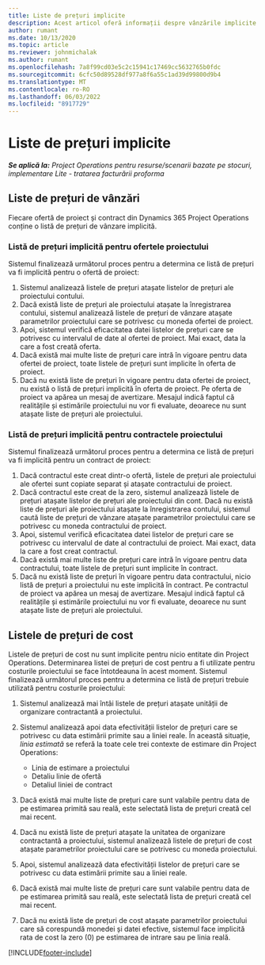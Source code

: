 ```yaml
---
title: Liste de prețuri implicite
description: Acest articol oferă informații despre vânzările implicite și listele de prețuri de cost în Operațiuni de proiect.
author: rumant
ms.date: 10/13/2020
ms.topic: article
ms.reviewer: johnmichalak
ms.author: rumant
ms.openlocfilehash: 7a8f99cd03e5c2c15941c17469cc5632765b0fdc
ms.sourcegitcommit: 6cfc50d89528df977a8f6a55c1ad39d99800d9b4
ms.translationtype: MT
ms.contentlocale: ro-RO
ms.lasthandoff: 06/03/2022
ms.locfileid: "8917729"
---
```

# <a name="default-price-lists"></a>Liste de prețuri implicite

_**Se aplică la:** Project Operations pentru resurse/scenarii bazate pe stocuri, implementare Lite - tratarea facturării proforma_

## <a name="sales-price-lists"></a>Liste de prețuri de vânzări

Fiecare ofertă de proiect și contract din Dynamics 365 Project Operations conține o listă de prețuri de vânzare implicită. 

### <a name="price-list-default-on-project-quotes"></a>Listă de prețuri implicită pentru ofertele proiectului
Sistemul finalizează următorul proces pentru a determina ce listă de prețuri va fi implicită pentru o ofertă de proiect:

1. Sistemul analizează listele de prețuri atașate listelor de prețuri ale proiectului contului. 
2. Dacă există liste de prețuri ale proiectului atașate la înregistrarea contului, sistemul analizează listele de prețuri de vânzare atașate parametrilor proiectului care se potrivesc cu moneda ofertei de proiect.
3. Apoi, sistemul verifică eficacitatea datei listelor de prețuri care se potrivesc cu intervalul de date al ofertei de proiect. Mai exact, data la care a fost creată oferta.
4. Dacă există mai multe liste de prețuri care intră în vigoare pentru data ofertei de proiect, toate listele de prețuri sunt implicite în oferta de proiect.
5. Dacă nu există liste de prețuri în vigoare pentru data ofertei de proiect, nu există o listă de prețuri implicită în oferta de proiect. Pe oferta de proiect va apărea un mesaj de avertizare. Mesajul indică faptul că realitățile și estimările proiectului nu vor fi evaluate, deoarece nu sunt atașate liste de prețuri ale proiectului.

### <a name="price-list-default-on-project-contracts"></a>Listă de prețuri implicită pentru contractele proiectului 
Sistemul finalizează următorul proces pentru a determina ce listă de prețuri va fi implicită pentru un contract de proiect:

1. Dacă contractul este creat dintr-o ofertă, listele de prețuri ale proiectului ale ofertei sunt copiate separat și atașate contractului de proiect.
2. Dacă contractul este creat de la zero, sistemul analizează listele de prețuri atașate listelor de prețuri ale proiectului din cont. Dacă nu există liste de prețuri ale proiectului atașate la înregistrarea contului, sistemul caută liste de prețuri de vânzare atașate parametrilor proiectului care se potrivesc cu moneda contractului de proiect.
4. Apoi, sistemul verifică eficacitatea datei listelor de prețuri care se potrivesc cu intervalul de date al contractului de proiect. Mai exact, data la care a fost creat contractul.
5. Dacă există mai multe liste de prețuri care intră în vigoare pentru data contractului, toate listele de prețuri sunt implicite în contract.
6. Dacă nu există liste de prețuri în vigoare pentru data contractului, nicio listă de prețuri a proiectului nu este implicită în contract. Pe contractul de proiect va apărea un mesaj de avertizare. Mesajul indică faptul că realitățile și estimările proiectului nu vor fi evaluate, deoarece nu sunt atașate liste de prețuri ale proiectului.

## <a name="cost-price-lists"></a>Listele de prețuri de cost

Listele de prețuri de cost nu sunt implicite pentru nicio entitate din Project Operations. Determinarea listei de prețuri de cost pentru a fi utilizate pentru costurile proiectului se face întotdeauna în acest moment. Sistemul finalizează următorul proces pentru a determina ce listă de prețuri trebuie utilizată pentru costurile proiectului:

1. Sistemul analizează mai întâi listele de prețuri atașate unității de organizare contractantă a proiectului.
2. Sistemul analizează apoi data efectivității listelor de prețuri care se potrivesc cu data estimării primite sau a liniei reale. În această situație, *linia estimată* se referă la toate cele trei contexte de estimare din Project Operations:

    - Linia de estimare a proiectului
    - Detaliu linie de ofertă
    - Detaliul liniei de contract
  
3. Dacă există mai multe liste de prețuri care sunt valabile pentru data de pe estimarea primită sau reală, este selectată lista de prețuri creată cel mai recent.
4. Dacă nu există liste de prețuri atașate la unitatea de organizare contractantă a proiectului, sistemul analizează listele de prețuri de cost atașate parametrilor proiectului care se potrivesc cu moneda proiectului.
5. Apoi, sistemul analizează data efectivității listelor de prețuri care se potrivesc cu data estimării primite sau a liniei reale. 
6. Dacă există mai multe liste de prețuri care sunt valabile pentru data de pe estimarea primită sau reală, este selectată lista de prețuri creată cel mai recent.
7. Dacă nu există liste de prețuri de cost atașate parametrilor proiectului care să corespundă monedei și datei efective, sistemul face implicită rata de cost la zero (0) pe estimarea de intrare sau pe linia reală.


[!INCLUDE[footer-include](../includes/footer-banner.md)]